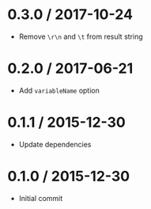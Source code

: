 0.3.0 / 2017-10-24
==================
- Remove `\r\n` and `\t` from result string

0.2.0 / 2017-06-21
==================
- Add `variableName` option

0.1.1 / 2015-12-30
==================
- Update dependencies

0.1.0 / 2015-12-30
==================
- Initial commit
